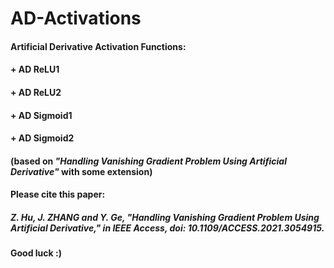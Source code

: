 # AD-Activations
#### Artificial Derivative Activation Functions:
#### + AD ReLU1
#### + AD ReLU2
#### + AD Sigmoid1
#### + AD Sigmoid2
#### (based on *"Handling Vanishing Gradient Problem Using Artificial Derivative"* with some extension)
#### Please cite this paper:
##### *Z. Hu, J. ZHANG and Y. Ge, "Handling Vanishing Gradient Problem Using Artificial Derivative," in IEEE Access, doi: 10.1109/ACCESS.2021.3054915.*
#### Good luck :)
